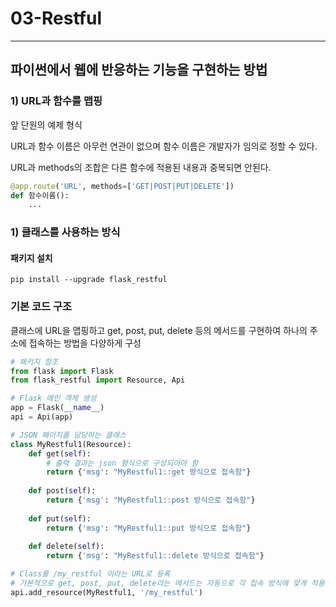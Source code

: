 # 03-Restful

---

## 파이썬에서 웹에 반응하는 기능을 구현하는 방법

### 1) URL과 함수를 맵핑

앞 단원의 예제 형식

URL과 함수 이름은 아무런 연관이 없으며 함수 이름은 개발자가 임의로 정할 수 있다.

URL과 methods의 조합은 다른 함수에 적용된 내용과 중복되면 안된다.

```python
@app.route('URL', methods=['GET|POST|PUT|DELETE'])
def 함수이름():
    ...
```

### 1) 클래스를 사용하는 방식

#### 패키지 설치
```shell
pip install --upgrade flask_restful
```

### 기본 코드 구조

클래스에 URL을 맵핑하고 get, post, put, delete 등의 메서드를 구현하여 하나의 주소에 접속하는 방법을 다양하게 구성

```python
# 패키지 참조
from flask import Flask
from flask_restful import Resource, Api

# Flask 메인 객체 생성
app = Flask(__name__)
api = Api(app)

# JSON 페이지를 담당하는 클래스
class MyRestful1(Resource):
    def get(self):
        # 출력 결과는 json 형식으로 구성되어야 함
        return {'msg': "MyRestful1::get 방식으로 접속함"}
    
    def post(self):
        return {'msg': "MyRestful1::post 방식으로 접속함"}
    
    def put(self):
        return {'msg': "MyRestful1::put 방식으로 접속함"}
    
    def delete(self):
        return {'msg': "MyRestful1::delete 방식으로 접속함"}

# Class를 /my_restful 이라는 URL로 등록
# 기본적으로 get, post, put, delete라는 메서드는 자동으로 각 접속 방식에 맞게 적용됨
api.add_resource(MyRestful1, '/my_restful')
```
